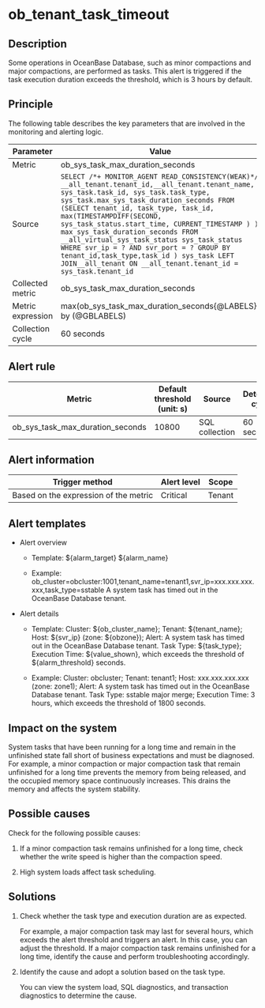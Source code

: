 ob_tenant_task_timeout
===========================================

Description
--------------------------------

Some operations in OceanBase Database, such as minor compactions and major compactions, are performed as tasks. This alert is triggered if the task execution duration exceeds the threshold, which is 3 hours by default.

Principle
------------------------------

The following table describes the key parameters that are involved in the monitoring and alerting logic.

|     Parameter     |                                                                                                                                                                                                                                                                                         Value                                                                                                                                                                                                                                                                                          |
|-------------------|----------------------------------------------------------------------------------------------------------------------------------------------------------------------------------------------------------------------------------------------------------------------------------------------------------------------------------------------------------------------------------------------------------------------------------------------------------------------------------------------------------------------------------------------------------------------------------------|
| Metric            | ob_sys_task_max_duration_seconds                                                                                                                                                                                                                                                                                                                                                                                                                                                                                                                                                       |
| Source            | ```SELECT /*+ MONITOR_AGENT READ_CONSISTENCY(WEAK)*/ __all_tenant.tenant_id,__all_tenant.tenant_name, sys_task.task_id, sys_task.task_type, sys_task.max_sys_task_duration_seconds FROM (SELECT tenant_id, task_type, task_id, max(TIMESTAMPDIFF(SECOND, sys_task_status.start_time, CURRENT_TIMESTAMP ) ) max_sys_task_duration_seconds FROM __all_virtual_sys_task_status sys_task_status WHERE svr_ip = ? AND svr_port = ? GROUP BY tenant_id,task_type,task_id ) sys_task LEFT JOIN__all_tenant ON __all_tenant.tenant_id = sys_task.tenant_id```  |
| Collected metric  | ob_sys_task_max_duration_seconds                                                                                                                                                                                                                                                                                                                                                                                                                                                                                                                                                       |
| Metric expression | max(ob_sys_task_max_duration_seconds{@LABELS}) by (@GBLABELS)                                                                                                                                                                                                                                                                                                                                                                                                                                                                                                                          |
| Collection cycle  | 60 seconds                                                                                                                                                                                                                                                                                                                                                                                                                                                                                                                                                                             |

Alert rule
-------------------------------

|              Metric              | Default threshold (unit: s) |     Source     | Detection cycle | Time before clearance |
|----------------------------------|-----------------------------|----------------|-----------------|-----------------------|
| ob_sys_task_max_duration_seconds | 10800                       | SQL collection | 60 seconds      | 5 minutes             |

Alert information
--------------------------------------

|            Trigger method             | Alert level | Scope  |
|---------------------------------------|-------------|--------|
| Based on the expression of the metric | Critical    | Tenant |

Alert templates
------------------------------------

* Alert overview

  * Template: ${alarm_target} ${alarm_name}

  * Example: ob_cluster=obcluster:1001,tenant_name=tenant1,svr_ip=xxx.xxx.xxx.xxx,task_type=sstable A system task has timed out in the OceanBase Database tenant.

* Alert details

  * Template: Cluster: ${ob_cluster_name}; Tenant: ${tenant_name}; Host: ${svr_ip} (zone: ${obzone}); Alert: A system task has timed out in the OceanBase Database tenant. Task Type: ${task_type}; Execution Time: ${value_shown}, which exceeds the threshold of ${alarm_threshold} seconds.

  * Example: Cluster: obcluster; Tenant: tenant1; Host: xxx.xxx.xxx.xxx (zone: zone1); Alert: A system task has timed out in the OceanBase Database tenant. Task Type: sstable major merge; Execution Time: 3 hours, which exceeds the threshold of 1800 seconds.

Impact on the system
-----------------------------------------

System tasks that have been running for a long time and remain in the unfinished state fall short of business expectations and must be diagnosed. For example, a minor compaction or major compaction task that remain unfinished for a long time prevents the memory from being released, and the occupied memory space continuously increases. This drains the memory and affects the system stability.

Possible causes
------------------------------------

Check for the following possible causes:

1. If a minor compaction task remains unfinished for a long time, check whether the write speed is higher than the compaction speed.

2. High system loads affect task scheduling.

Solutions
------------------------------

1. Check whether the task type and execution duration are as expected.

   For example, a major compaction task may last for several hours, which exceeds the alert threshold and triggers an alert. In this case, you can adjust the threshold. If a major compaction task remains unfinished for a long time, identify the cause and perform troubleshooting accordingly.

2. Identify the cause and adopt a solution based on the task type.

   You can view the system load, SQL diagnostics, and transaction diagnostics to determine the cause.

